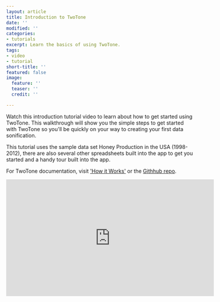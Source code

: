 ```yaml
---
layout: article
title: Introduction to TwoTone
date: ''
modified: ''
categories:
- tutorials
excerpt: Learn the basics of using TwoTone.
tags:
- video
- tutorial
short-title: ''
featured: false
image:
  feature: ''
  teaser: ''
  credit: ''

---
```

Watch this introduction tutorial video to learn about how to get started using TwoTone. This walkthrough will show you the simple steps to get started with TwoTone so you'll be quickly on your way to creating your first data sonification.

This tutorial uses the sample data set Honey Production in the USA (1998-2012), there are also several other spreadsheets built into the app to get you started and a handy tour built into the app.

For TwoTone documentation, visit ['How it Works'](https://twotone.io/how-it-works/ "How it Works") or the [Githhub repo](https://github.com/sonifydata/twotone "TwoTone Github Repo").

<iframe width="560" height="315" src="https://www.youtube.com/embed/I0vL_g1DYmY" frameborder="0" allow="accelerometer; autoplay; encrypted-media; gyroscope; picture-in-picture" allowfullscreen></iframe>